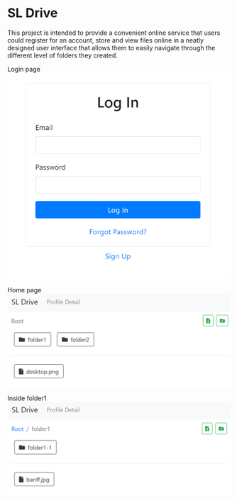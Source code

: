 # SL Drive 

This project is intended to provide a convenient online service that users could register for an account, store and view files online in a neatly designed user interface that allows them to easily navigate through the different level of folders they created. 

Login page
![temp](assets/login.png)

Home page
![temp](assets/home.png)

Inside folder1
![temp](assets/folder1.png)



